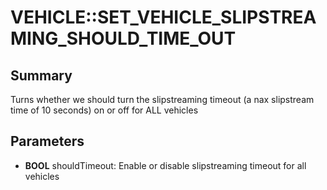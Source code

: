 # VEHICLE::SET_VEHICLE_SLIPSTREAMING_SHOULD_TIME_OUT

## Summary
Turns whether we should turn the slipstreaming timeout (a nax slipstream time of 10 seconds) on or off for ALL vehicles

## Parameters
* **BOOL** shouldTimeout: Enable or disable slipstreaming timeout for all vehicles